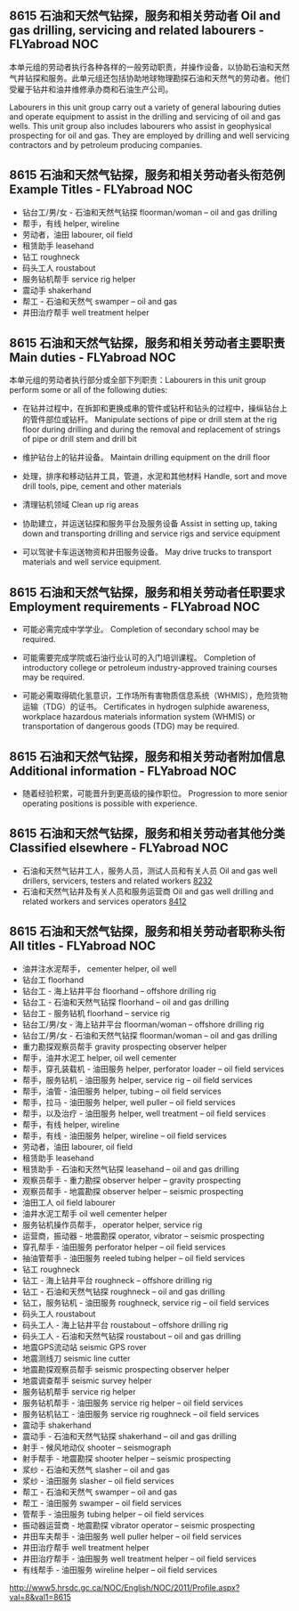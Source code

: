 ## 8615 石油和天然气钻探，服务和相关劳动者 Oil and gas drilling, servicing and related labourers - FLYabroad NOC

本单元组的劳动者执行各种各样的一般劳动职责，并操作设备，以协助石油和天然气井钻探和服务。此单元组还包括协助地球物理勘探石油和天然气的劳动者。他们受雇于钻井和油井维修承办商和石油生产公司。

Labourers in this unit group carry out a variety of general labouring duties and operate equipment to assist in the drilling and servicing of oil and gas wells. This unit group also includes labourers who assist in geophysical prospecting for oil and gas. They are employed by drilling and well servicing contractors and by petroleum producing companies.

## 8615 石油和天然气钻探，服务和相关劳动者头衔范例 Example Titles - FLYabroad NOC

*  钻台工/男/女 - 石油和天然气钻探 floorman/woman – oil and gas drilling
* 帮手，有线 helper, wireline
* 劳动者，油田 labourer, oil field
* 租赁助手 leasehand
* 钻工 roughneck
* 码头工人 roustabout
* 服务钻机帮手 service rig helper
* 震动手 shakerhand
* 帮工 - 石油和天然气 swamper – oil and gas
* 井田治疗帮手 well treatment helper

## 8615 石油和天然气钻探，服务和相关劳动者主要职责 Main duties - FLYabroad NOC

本单元组的劳动者执行部分或全部下列职责：Labourers in this unit group perform some or all of the following duties:

* 在钻井过程中，在拆卸和更换成串的管件或钻杆和钻头的过程中，操纵钻台上的管件部位或钻杆。
Manipulate sections of pipe or drill stem at the rig floor during drilling and during the removal and replacement of strings of pipe or drill stem and drill bit

* 维护钻台上的钻井设备。
Maintain drilling equipment on the drill floor

* 处理，排序和移动钻井工具，管道，水泥和其他材料
Handle, sort and move drill tools, pipe, cement and other materials

* 清理钻机领域
Clean up rig areas

* 协助建立，并运送钻探和服务平台及服务设备
Assist in setting up, taking down and transporting drilling and service rigs and service equipment

* 可以驾驶卡车运送物资和井田服务设备。
May drive trucks to transport materials and well service equipment.

## 8615 石油和天然气钻探，服务和相关劳动者任职要求 Employment requirements - FLYabroad NOC

* 可能必需完成中学学业。
Completion of secondary school may be required.

* 可能需要完成学院或石油行业认可的入门培训课程。
Completion of introductory college or petroleum industry-approved training courses may be required.

* 可能必需取得硫化氢意识，工作场所有害物质信息系统（WHMIS），危险货物运输（TDG）的证书。
Certificates in hydrogen sulphide awareness, workplace hazardous materials information system (WHMIS) or transportation of dangerous goods (TDG) may be required.

## 8615 石油和天然气钻探，服务和相关劳动者附加信息 Additional information - FLYabroad NOC

* 随着经验积累，可能晋升到更高级的操作职位。
Progression to more senior operating positions is possible with experience.

## 8615 石油和天然气钻探，服务和相关劳动者其他分类 Classified elsewhere - FLYabroad NOC

* 石油和天然气钻井工人，服务人员，测试人员和有关人员 Oil and gas well drillers, servicers, testers and related workers [8232](8232)
* 石油和天然气钻井及有关人员和服务运营商 Oil and gas well drilling and related workers and services operators [8412](8412)

## 8615 石油和天然气钻探，服务和相关劳动者职称头衔 All titles - FLYabroad NOC

* 油井注水泥帮手， cementer helper, oil well
* 钻台工 floorhand
* 钻台工 - 海上钻井平台 floorhand – offshore drilling rig
* 钻台工 - 石油和天然气钻探 floorhand – oil and gas drilling
* 钻台工 - 服务钻机 floorhand – service rig
* 钻台工/男/女 - 海上钻井平台 floorman/woman – offshore drilling rig
* 钻台工/男/女 - 石油和天然气钻探 floorman/woman – oil and gas drilling
* 重力勘探观察员帮手 gravity prospecting observer helper
* 帮手，油井水泥工 helper, oil well cementer
* 帮手，穿孔装载机 - 油田服务 helper, perforator loader – oil field services
* 帮手，服务钻机 - 油田服务 helper, service rig – oil field services
* 帮手，油管 - 油田服务 helper, tubing – oil field services
* 帮手，拉马 - 油田服务 helper, well puller – oil field services
* 帮手，以及治疗 - 油田服务 helper, well treatment – oil field services
* 帮手，有线 helper, wireline
* 帮手，有线 - 油田服务 helper, wireline – oil field services
* 劳动者，油田 labourer, oil field
* 租赁助手 leasehand
* 租赁助手 - 石油和天然气钻探 leasehand – oil and gas drilling
* 观察员帮手 - 重力勘探 observer helper – gravity prospecting
* 观察员帮手 - 地震勘探 observer helper – seismic prospecting
* 油田工人 oil field labourer
* 油井水泥工帮手 oil well cementer helper
* 服务钻机操作员帮手， operator helper, service rig
* 运营商，振动器 - 地震勘探 operator, vibrator – seismic prospecting
* 穿孔帮手 - 油田服务 perforator helper – oil field services
* 抽油管帮手 - 油田服务 reeled tubing helper – oil field services
* 钻工 roughneck
* 钻工 - 海上钻井平台 roughneck – offshore drilling rig
* 钻工 - 石油和天然气钻探 roughneck – oil and gas drilling
* 钻工，服务钻机 - 油田服务 roughneck, service rig – oil field services
* 码头工人 roustabout
* 码头工人 - 海上钻井平台 roustabout – offshore drilling rig
* 码头工人 - 石油和天然气钻探 roustabout – oil and gas drilling
* 地震GPS流动站 seismic GPS rover
* 地震测线刀 seismic line cutter
* 地震勘探观察员帮手 seismic prospecting observer helper
* 地震调查帮手 seismic survey helper
* 服务钻机帮手 service rig helper
* 服务钻机帮手 - 油田服务 service rig helper – oil field services
* 服务钻机钻工 - 油田服务 service rig roughneck – oil field services
* 震动手 shakerhand
* 震动手 - 石油和天然气钻探 shakerhand – oil and gas drilling
* 射手 - 候风地动仪 shooter – seismograph
* 射手帮手 - 地震勘探 shooter helper – seismic prospecting
* 浆纱 - 石油和天然气 slasher – oil and gas
* 浆纱 - 油田服务 slasher – oil field services
* 帮工 - 石油和天然气 swamper – oil and gas
* 帮工 - 油田服务 swamper – oil field services
* 管帮手 - 油田服务 tubing helper – oil field services
* 振动器运营商 - 地震勘探 vibrator operator – seismic prospecting
* 井田车夫帮手 - 油田服务 well puller helper – oil field services
* 井田治疗帮手 well treatment helper
* 井田治疗帮手 - 油田服务 well treatment helper – oil field services
* 有线帮手 - 油田服务 wireline helper – oil field services

http://www5.hrsdc.gc.ca/NOC/English/NOC/2011/Profile.aspx?val=8&val1=8615